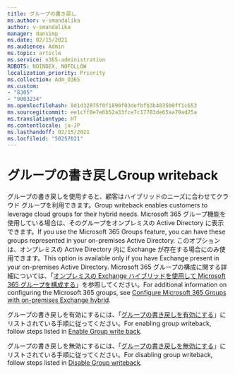 ```yaml
---
title: グループの書き戻し
ms.author: v-smandalika
author: v-smandalika
manager: dansimp
ms.date: 02/15/2021
ms.audience: Admin
ms.topic: article
ms.service: o365-administration
ROBOTS: NOINDEX, NOFOLLOW
localization_priority: Priority
ms.collection: Adm_O365
ms.custom:
- "8305"
- "9003234"
ms.openlocfilehash: 8d1d32875f0f1890f03defbfb3b483500ff1c653
ms.sourcegitcommit: ee1cff8e7e6b52a33fce7c17783de65aa79ad25a
ms.translationtype: HT
ms.contentlocale: ja-JP
ms.lasthandoff: 02/15/2021
ms.locfileid: "50257021"
---
```

# <a name="group-writeback"></a><span data-ttu-id="55dda-102">グループの書き戻し</span><span class="sxs-lookup"><span data-stu-id="55dda-102">Group writeback</span></span>

<span data-ttu-id="55dda-103">グループの書き戻しを使用すると、顧客はハイブリッドのニーズに合わせてクラウド グループを利用できます。</span><span class="sxs-lookup"><span data-stu-id="55dda-103">Group writeback enables customers to leverage cloud groups for their hybrid needs.</span></span> <span data-ttu-id="55dda-104">Microsoft 365 グループ機能を使用している場合は、そのグループをオンプレミスの Active Directory に表示できます。</span><span class="sxs-lookup"><span data-stu-id="55dda-104">If you use the Microsoft 365 Groups feature, you can have these groups represented in your on-premises Active Directory.</span></span> <span data-ttu-id="55dda-105">このオプションは、オンプレミスの Active Directory 内に Exchange が存在する場合にのみ使用できます。</span><span class="sxs-lookup"><span data-stu-id="55dda-105">This option is available only if you have Exchange present in your on-premises Active Directory.</span></span> <span data-ttu-id="55dda-106">Microsoft 365 グループの構成に関する詳細については、「[オンプレミスの Exchange ハイブリッドを使用して Microsoft 365 グループを構成する](https://docs.microsoft.com/exchange/hybrid-deployment/set-up-microsoft-365-groups#enable-group-writeback-in-azure-ad-connect)」を参照してください。</span><span class="sxs-lookup"><span data-stu-id="55dda-106">For additional information on configuring the Microsoft 365 groups, see [Configure Microsoft 365 Groups with on-premises Exchange hybrid](https://docs.microsoft.com/exchange/hybrid-deployment/set-up-microsoft-365-groups#enable-group-writeback-in-azure-ad-connect).</span></span>

<span data-ttu-id="55dda-107">グループの書き戻しを有効にするには、「[グループの書き戻しを有効にする](https://docs.microsoft.com/azure/active-directory/hybrid/how-to-connect-group-writeback#enable-group-writeback)」にリストされている手順に従ってください。</span><span class="sxs-lookup"><span data-stu-id="55dda-107">For enabling group writeback, follow steps listed in [Enable Group write back](https://docs.microsoft.com/azure/active-directory/hybrid/how-to-connect-group-writeback#enable-group-writeback).</span></span> 

<span data-ttu-id="55dda-108">グループの書き戻しを無効にするには、「[グループの書き戻しを無効にする](https://docs.microsoft.com/azure/active-directory/hybrid/how-to-connect-group-writeback#disabling-group-writeback)」にリストされている手順に従ってください。</span><span class="sxs-lookup"><span data-stu-id="55dda-108">For disabling group writeback, follow steps listed in [Disable Group writeback](https://docs.microsoft.com/azure/active-directory/hybrid/how-to-connect-group-writeback#disabling-group-writeback).</span></span>